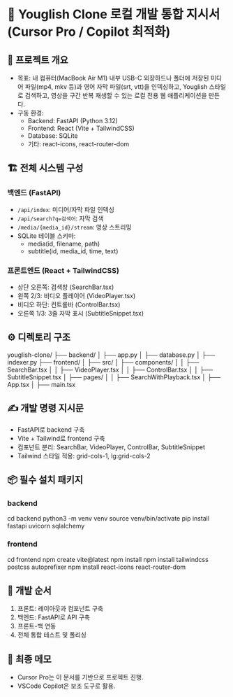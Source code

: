 
# 🧭 Youglish Clone 로컬 개발 통합 지시서 (Cursor Pro / Copilot 최적화)

## 📌 프로젝트 개요
- 목표: 
  내 컴퓨터(MacBook Air M1) 내부 USB-C 외장하드나 폴더에 저장된 미디어 파일(mp4, mkv 등)과 영어 자막 파일(srt, vtt)을 인덱싱하고, 
  Youglish 스타일로 검색하고, 영상을 구간 반복 재생할 수 있는 로컬 전용 웹 애플리케이션을 만든다.
- 구동 환경:
  - Backend: FastAPI (Python 3.12)
  - Frontend: React (Vite + TailwindCSS)
  - Database: SQLite
  - 기타: react-icons, react-router-dom

## 🏗️ 전체 시스템 구성
### 백엔드 (FastAPI)
- `/api/index`: 미디어/자막 파일 인덱싱
- `/api/search?q=검색어`: 자막 검색
- `/media/{media_id}/stream`: 영상 스트리밍
- SQLite 테이블 스키마:
  - media(id, filename, path)
  - subtitle(id, media_id, time, text)

### 프론트엔드 (React + TailwindCSS)
- 상단 오른쪽: 검색창 (SearchBar.tsx)
- 왼쪽 2/3: 비디오 플레이어 (VideoPlayer.tsx)
- 비디오 하단: 컨트롤바 (ControlBar.tsx)
- 오른쪽 1/3: 3줄 자막 표시 (SubtitleSnippet.tsx)

## ⚙️ 디렉토리 구조
youglish-clone/
  ├── backend/
  │    ├── app.py
  │    ├── database.py
  │    ├── indexer.py
  ├── frontend/
  │    ├── src/
  │         ├── components/
  │         │    ├── SearchBar.tsx
  │         │    ├── VideoPlayer.tsx
  │         │    ├── ControlBar.tsx
  │         │    ├── SubtitleSnippet.tsx
  │         ├── pages/
  │         │    ├── SearchWithPlayback.tsx
  │         ├── App.tsx
  │         ├── main.tsx

## ✍️ 개발 명령 지시문
- FastAPI로 backend 구축
- Vite + Tailwind로 frontend 구축
- 컴포넌트 분리: SearchBar, VideoPlayer, ControlBar, SubtitleSnippet
- Tailwind 스타일 적용: grid-cols-1, lg:grid-cols-2

## 📦 필수 설치 패키지
### backend
cd backend
python3 -m venv venv
source venv/bin/activate
pip install fastapi uvicorn sqlalchemy

### frontend
cd frontend
npm create vite@latest
npm install
npm install tailwindcss postcss autoprefixer
npm install react-icons react-router-dom

## 🚀 개발 순서
1. 프론트: 레이아웃과 컴포넌트 구축
2. 백엔드: FastAPI로 API 구축
3. 프론트-백 연동
4. 전체 통합 테스트 및 폴리싱

## 🧠 최종 메모
- Cursor Pro는 이 문서를 기반으로 프로젝트 진행.
- VSCode Copilot은 보조 도구로 활용.
